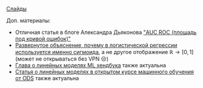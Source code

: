 [Слайды](./lect003_logistic_regression.pdf)

Доп. материалы:
 * Отличная статья в блоге Александра Дьяконова ["AUC ROC (площадь под кривой ошибок)"](https://alexanderdyakonov.wordpress.com/2017/07/28/auc-roc-площадь-под-кривой-ошибок/)
 * [Развернутое объяснение, почему в логистической регрессии используется именно сигмоида](https://www.quora.com/Logistic-Regression-Why-sigmoid-function/answer/Itamar-Faran), а не другое отображение $\mathbb{R} \longrightarrow [0, 1]$ (может не открываться без VPN 😒)
 * [Глава о линейных моделях ML хендбука](https://academy.yandex.ru/handbook/ml/article/linear-models) также актуальна
 * [Статья о линейных моделях в открытом курсе машинного обучения от ODS](https://habr.com/ru/companies/ods/articles/323890/) также актуальна

